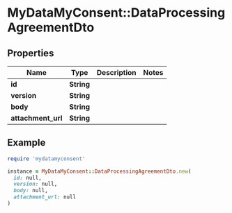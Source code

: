 # MyDataMyConsent::DataProcessingAgreementDto

## Properties

| Name | Type | Description | Notes |
| ---- | ---- | ----------- | ----- |
| **id** | **String** |  |  |
| **version** | **String** |  |  |
| **body** | **String** |  |  |
| **attachment_url** | **String** |  |  |

## Example

```ruby
require 'mydatamyconsent'

instance = MyDataMyConsent::DataProcessingAgreementDto.new(
  id: null,
  version: null,
  body: null,
  attachment_url: null
)
```

